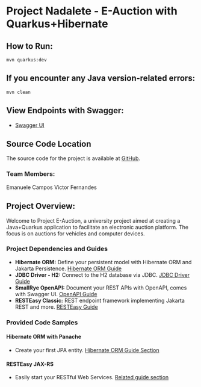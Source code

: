 # Project Nadalete - E-Auction with Quarkus+Hibernate

## How to Run:
```shell script
mvn quarkus:dev
```

## If you encounter any Java version-related errors:
```shell script
mvn clean
```
## View Endpoints with Swagger:
* [Swagger UI](http://localhost:8080/q/swagger-ui/#/)
## Source Code Location

The source code for the project is available at [GitHub](https://github.com/victornaca/Projeto-Lab2-Fatec/tree/main/projeto.quarkus/src/main).

### Team Members:
Emanuele Campos
Victor Fernandes

## Project Overview:

Welcome to Project E-Auction, a university project aimed at creating a Java+Quarkus application to facilitate an electronic auction platform. The focus is on auctions for vehicles and computer devices.

### Project Dependencies and Guides

- **Hibernate ORM:** Define your persistent model with Hibernate ORM and Jakarta Persistence. [Hibernate ORM Guide](https://quarkus.io/guides/hibernate-orm)
- **JDBC Driver - H2:** Connect to the H2 database via JDBC. [JDBC Driver Guide](https://quarkus.io/guides/datasource)
- **SmallRye OpenAPI:** Document your REST APIs with OpenAPI, comes with Swagger UI. [OpenAPI Guide](https://quarkus.io/guides/openapi-swaggerui)
- **RESTEasy Classic:** REST endpoint framework implementing Jakarta REST and more. [RESTEasy Guide](https://quarkus.io/guides/resteasy)

### Provided Code Samples

#### Hibernate ORM with Panache

- Create your first JPA entity. [Hibernate ORM Guide Section](https://quarkus.io/guides/hibernate-orm-panache)

#### RESTEasy JAX-RS

- Easily start your RESTful Web Services. [Related guide section](https://quarkus.io/guides/getting-started#the-jax-rs-resources)

